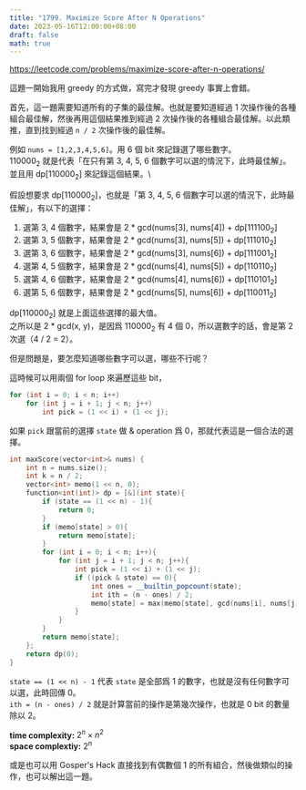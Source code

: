 ```yaml
---
title: "1799. Maximize Score After N Operations"
date: 2023-05-16T12:00:00+08:00
draft: false
math: true
---
```


https://leetcode.com/problems/maximize-score-after-n-operations/

這題一開始我用 greedy 的方式做，寫完才發現 greedy 事實上會錯。

首先，這一題需要知道所有的子集的最佳解。也就是要知道經過 1 次操作後的各種組合最佳解，然後再用這個結果推到經過 2 次操作後的各種組合最佳解。以此類推，直到找到經過 `n / 2` 次操作後的最佳解。

例如 `nums = [1,2,3,4,5,6]`。用 6 個 bit 來記錄選了哪些數字。\
$110000_2$ 就是代表「在只有第 3, 4, 5, 6 個數字可以選的情況下，此時最佳解」。並且用 dp[$110000_2$] 來記錄這個結果。\

假設想要求 dp[$110000_2$]，也就是「第 3, 4, 5, 6 個數字可以選的情況下，此時最佳解」，有以下的選擇：
1. 選第 3, 4 個數字，結果會是 2 * gcd(nums[3], nums[4]) + dp[$111100_2$]
2. 選第 3, 5 個數字，結果會是 2 * gcd(nums[3], nums[5]) + dp[$111010_2$]
3. 選第 3, 6 個數字，結果會是 2 * gcd(nums[3], nums[6]) + dp[$111001_2$]
4. 選第 4, 5 個數字，結果會是 2 * gcd(nums[4], nums[5]) + dp[$110110_2$]
5. 選第 4, 6 個數字，結果會是 2 * gcd(nums[4], nums[6]) + dp[$110101_2$]
6. 選第 5, 6 個數字，結果會是 2 * gcd(nums[5], nums[6]) + dp[$110011_2$]

dp[$110000_2$] 就是上面這些選擇的最大值。\
之所以是 2 * gcd(x, y)，是因爲 $110000_2$ 有 4 個 0，所以選數字的話，會是第 2 次選（4 / 2 = 2）。

但是問題是，要怎麼知道哪些數字可以選，哪些不行呢？

這時候可以用兩個 for loop 來遍歷這些 bit，

```c++
for (int i = 0; i < n; i++)
    for (int j = i + 1; j < n; j++)
        int pick = (1 << i) + (1 << j);
```

如果 `pick` 跟當前的選擇 `state` 做 & operation 爲 0，那就代表這是一個合法的選擇。

```c++
int maxScore(vector<int>& nums) {
    int n = nums.size();
    int k = n / 2;
    vector<int> memo(1 << n, 0);
    function<int(int)> dp = [&](int state){
        if (state == (1 << n) - 1){
            return 0;
        }
        if (memo[state] > 0){
            return memo[state];
        }
        for (int i = 0; i < n; i++){
            for (int j = i + 1; j < n; j++){
                int pick = (1 << i) + (1 << j);
                if ((pick & state) == 0){
                    int ones = __builtin_popcount(state);
                    int ith = (n - ones) / 2;
                    memo[state] = max(memo[state], gcd(nums[i], nums[j]) * ith + dp(state + pick));
                }
            }
        }
        return memo[state];
    };
    return dp(0);
}
```
`state == (1 << n) - 1` 代表 `state` 是全部爲 1 的數字，也就是沒有任何數字可以選，此時回傳 0。\
`ith = (n - ones) / 2` 就是計算當前的操作是第幾次操作，也就是 0 bit 的數量除以 2。

**time complexity:** $2^n \times n^2$\
**space complextiy:** $2^n$

或是也可以用 Gosper's Hack 直接找到有偶數個 1 的所有組合，然後做類似的操作，也可以解出這一題。